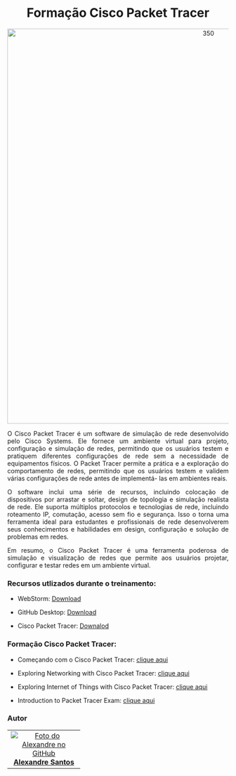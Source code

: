 <h1 align="center">Formação Cisco Packet Tracer</h1>

<p align="center">
<img src="/Users/alexandredasilvasantos/Library/Mobile Documents/com~apple~CloudDocs/Workspace/projeto-rede-com-dois-pcs-com-cabo-cross-overs/formacao-cisco-packet-tracer/img/img.jpg" width="900" alt="350"/>
</p>

<body align="justify">
<p>
<p align="justify">
O Cisco Packet Tracer é um software de simulação de rede desenvolvido pelo Cisco Systems. Ele fornece um ambiente 
virtual para projeto, configuração e simulação de redes, permitindo que os usuários testem e pratiquem diferentes 
configurações de rede sem a necessidade de equipamentos físicos. O Packet Tracer permite a prática e a exploração do 
comportamento de redes, permitindo que os usuários testem e validem várias configurações de rede antes de implementá-
las em ambientes reais.
</p>

<p align="justify">
O software inclui uma série de recursos, incluindo colocação de dispositivos por arrastar e soltar, design de 
topologia e simulação realista de rede. Ele suporta múltiplos protocolos e tecnologias de rede, incluindo roteamento 
IP, comutação, acesso sem fio e segurança. Isso o torna uma ferramenta ideal para estudantes e profissionais de rede 
desenvolverem seus conhecimentos e habilidades em design, configuração e solução de problemas em redes.
</p>

<p align="justify">
Em resumo, o Cisco Packet Tracer é uma ferramenta poderosa de simulação e visualização de redes que permite aos 
usuários projetar, configurar e testar redes em um ambiente virtual.
</p>

<h3>Recursos utlizados durante o treinamento:</h3>
<ul>
<li><p>WebStorm: <a href="https://www.jetbrains.com/pt-br/webstorm/">Download</a></p></li>
<li><p>GitHub Desktop: <a href="https://desktop.github.com">Download</a></p></li>
<li><p>Cisco Packet Tracer: <a href="https://skillsforall.com/resources/lab-downloads?userLang=pt-BR">Downalod</a> </p></li>
</ul>

<h3>Formação Cisco Packet Tracer:</h3>
<ul>
<li><p>Começando com o Cisco Packet Tracer: <a href="https://skillsforall.com/course/getting-started-cisco-packet-tracer?userLang=pt-BR">clique aqui</a></p></li>
<li><p>Exploring Networking with Cisco Packet Tracer: <a href="https://skillsforall.com/course/exploring-networking-cisco-packet-tracer?userLang=en-US">clique aqui</a></p></li>
<li><p>Exploring Internet of Things with Cisco Packet Tracer: <a href="https://skillsforall.com/course/exploring-iot-cisco-packet-tracer?userLang=en-US">clique aqui</a> </p></li>
<li><p>Introduction to Packet Tracer Exam: <a href="https://skillsforall.com/exam/introduction-packet-tracer?userLang=en-US">clique aqui</a> </p></li>
</ul>

<h3>Autor</h3>
<table>
  <tr>
    <td align="center"  width="150px">
      <a href="https://github.com/alexandresantosal91">
        <img src="https://avatars.githubusercontent.com/u/122564125?s=400&u=89b5e90a309d06830dcac867a6a5a8e2940ff693&v=4" alt="Foto do Alexandre no GitHub"/>
        <br> <b>Alexandre Santos</b>
        </sub>
      </a>
    </td>
  </tr>
</table>
</body>